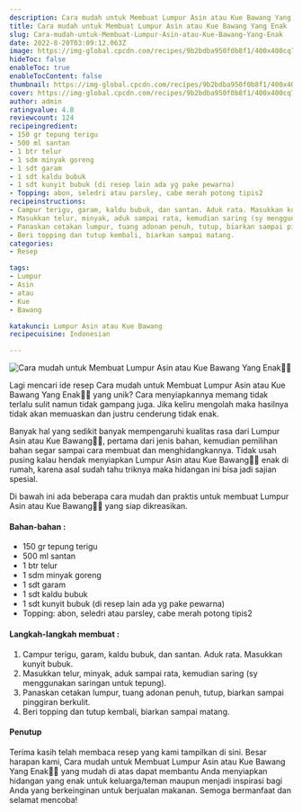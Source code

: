 ```yaml
---
description: Cara mudah untuk Membuat Lumpur Asin atau Kue Bawang Yang Enak"
title: Cara mudah untuk Membuat Lumpur Asin atau Kue Bawang Yang Enak
slug: Cara-mudah-untuk-Membuat-Lumpur-Asin-atau-Kue-Bawang-Yang-Enak
date: 2022-8-20T03:09:12.063Z
image: https://img-global.cpcdn.com/recipes/9b2bdba950f0b8f1/400x400cq70/photo.jpg
hideToc: false
enableToc: true
enableTocContent: false
thumbnail: https://img-global.cpcdn.com/recipes/9b2bdba950f0b8f1/400x400cq70/photo.jpg
cover: https://img-global.cpcdn.com/recipes/9b2bdba950f0b8f1/400x400cq70/photo.jpg
author: admin
ratingvalue: 4.8
reviewcount: 124
recipeingredient:
- 150 gr tepung terigu
- 500 ml santan
- 1 btr telur
- 1 sdm minyak goreng
- 1 sdt garam
- 1 sdt kaldu bubuk
- 1 sdt kunyit bubuk (di resep lain ada yg pake pewarna)
- Topping: abon, seledri atau parsley, cabe merah potong tipis2
recipeinstructions:
- Campur terigu, garam, kaldu bubuk, dan santan. Aduk rata. Masukkan kunyit bubuk.
- Masukkan telur, minyak, aduk sampai rata, kemudian saring (sy menggunakan saringan untuk tepung).
- Panaskan cetakan lumpur, tuang adonan penuh, tutup, biarkan sampai pinggiran berkulit.
- Beri topping dan tutup kembali, biarkan sampai matang.
categories:
- Resep

tags:
- Lumpur
- Asin
- atau
- Kue
- Bawang

katakunci: Lumpur Asin atau Kue Bawang
recipecuisine: Indonesian

---
```


![Cara mudah untuk Membuat Lumpur Asin atau Kue Bawang Yang Enak👩‍🍳](https://img-global.cpcdn.com/recipes/9b2bdba950f0b8f1/400x400cq70/photo.jpg)

Lagi mencari ide resep Cara mudah untuk Membuat Lumpur Asin atau Kue Bawang Yang Enak👩‍🍳 yang unik? Cara menyiapkannya memang tidak terlalu sulit namun tidak gampang juga. Jika keliru mengolah maka hasilnya tidak akan memuaskan dan justru cenderung tidak enak.

Banyak hal yang sedikit banyak mempengaruhi kualitas rasa dari Lumpur Asin atau Kue Bawang👩‍🍳, pertama dari jenis bahan, kemudian pemilihan bahan segar sampai cara membuat dan menghidangkannya. Tidak usah pusing kalau hendak menyiapkan Lumpur Asin atau Kue Bawang👩‍🍳 enak di rumah, karena asal sudah tahu triknya maka hidangan ini bisa jadi sajian spesial.

Di bawah ini ada beberapa cara mudah dan praktis untuk membuat Lumpur Asin atau Kue Bawang👩‍🍳 yang siap dikreasikan.

<!--inarticleads1-->

#### Bahan-bahan :

- 150 gr tepung terigu
- 500 ml santan
- 1 btr telur
- 1 sdm minyak goreng
- 1 sdt garam
- 1 sdt kaldu bubuk
- 1 sdt kunyit bubuk (di resep lain ada yg pake pewarna)
- Topping: abon, seledri atau parsley, cabe merah potong tipis2

<!--inarticleads2-->

#### Langkah-langkah membuat :

1. Campur terigu, garam, kaldu bubuk, dan santan. Aduk rata. Masukkan kunyit bubuk.
1. Masukkan telur, minyak, aduk sampai rata, kemudian saring (sy menggunakan saringan untuk tepung).
1. Panaskan cetakan lumpur, tuang adonan penuh, tutup, biarkan sampai pinggiran berkulit.
1. Beri topping dan tutup kembali, biarkan sampai matang.

#### Penutup

Terima kasih telah membaca resep yang kami tampilkan di sini. Besar harapan kami, Cara mudah untuk Membuat Lumpur Asin atau Kue Bawang Yang Enak👩‍🍳 yang mudah di atas dapat membantu Anda menyiapkan hidangan yang enak untuk keluarga/teman maupun menjadi inspirasi bagi Anda yang berkeinginan untuk berjualan makanan. Semoga bermanfaat dan selamat mencoba!